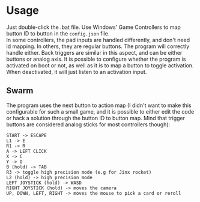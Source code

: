 # Usage

Just double-click the .bat file. Use Windows' Game Controllers to map button ID to button in the `config.json` file.  
In some controllers, the pad inputs are handled differently, and don't need id mapping. In others, they are regular buttons. The program will correctly handle either. Back triggers are similar in this aspect, and can be either buttons or analog axis.
It is possible to configure whether the program is activated on boot or not, as well as it is to map a button to toggle activation. When deactivated, it will just listen to an activation input.

## Swarm

The program uses the next button to action map (I didn't want to make this configurable for such a small game, and it is possible to either edit the code or hack a solution through the button ID to button map. Mind that trigger buttons are considered analog sticks for most controllers though):

    START -> ESCAPE
    L1 -> E
    R1 -> R
    A -> LEFT CLICK
    X -> C
    Y -> O
    B (hold) -> TAB
    R3 -> toggle high precision mode (e.g for Jinx rocket)
    L2 (hold) -> high precision mode
    LEFT JOYSTICK (hold) -> WASD
    RIGHT JOYSTICK (hold) -> moves the camera
    UP, DOWN, LEFT, RIGHT -> moves the mouse to pick a card or reroll